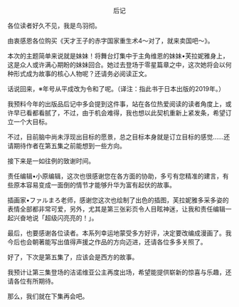 <p align="center">后记</p>

各位读者好久不见，我是鸟羽彻。

由衷感恩各位购买《天才王子的赤字国家重生术4～对了，就来卖国吧～》。

本次的主题简单来说就是妹妹！将舞台灯集中于主角维恩的妹妹•芙拉妮雅身上，这是众人或许满心期盼的妹妹回合。她过去登场于零星篇章之中，这次她将会以何种形式成为故事的核心人物呢？还请务必阅读正文。

话说回来，※年号从平成改为令和了呢。（译注：指此书于日本出版的2019年。）

我预料今年的出版品后记中多会提到这件事，站在各位热爱阅读的读者角度上，或许早已看都看腻了，不过，由于机会难得，我也想以此契机重新上紧发条，希望订立一个大目标。

不过，目前脑中尚未浮现出目标的愿景，总之目标本身就是订立目标的感觉……还请期待作者在第五集之前能想到一些方向。

接下来是一如往例的致谢时间。

责任编辑•小原编辑，这次也很感谢您在各方面的协助，多亏有您精准的建言，有些原本容易变成一面倒的情节才能够升华为富有起伏的故事。

插画家•ファルまろ老师，感谢您这次也绘制了出色的插图，芙拉妮雅多采多姿的表情全部都非常可爱，另外，尤其是第三张彩页令人目眩神迷，让我和责任编辑一起兴奋地说「超级闪亮亮的！」。

最后，也要感谢各位读者。本系列幸运地蒙受多方好评，决定要改编成漫画了。我今后也会朝著能写出值得声援之作品的方向迈进，还请各位多多关照了。

好了，下次是第五集了，应该会是西方的故事。

我预计让第三集登场的洁诺维亚公主再度出场，希望能提供崭新的惊喜与乐趣，还请各位有所期待。

那么，我们就在下集再会吧。


